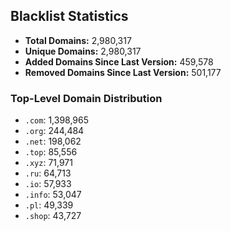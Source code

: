## Blacklist Statistics

- **Total Domains:** 2,980,317
- **Unique Domains:** 2,980,317
- **Added Domains Since Last Version:** 459,578
- **Removed Domains Since Last Version:** 501,177

### Top-Level Domain Distribution

-  `.com`: 1,398,965
-  `.org`: 244,484
-  `.net`: 198,062
-  `.top`: 85,556
-  `.xyz`: 71,971
-  `.ru`: 64,713
-  `.io`: 57,933
-  `.info`: 53,047
-  `.pl`: 49,339
-  `.shop`: 43,727
